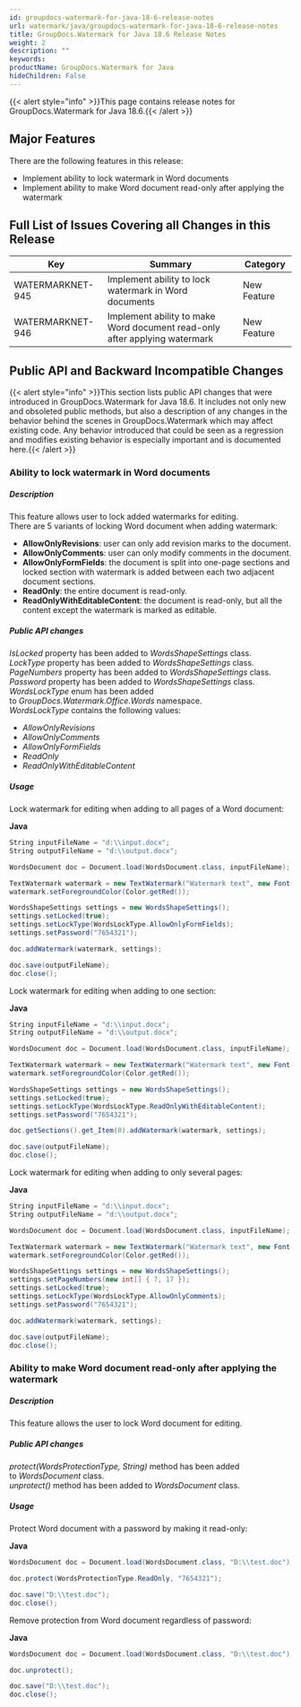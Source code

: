 ```yaml
---
id: groupdocs-watermark-for-java-18-6-release-notes
url: watermark/java/groupdocs-watermark-for-java-18-6-release-notes
title: GroupDocs.Watermark for Java 18.6 Release Notes
weight: 2
description: ""
keywords: 
productName: GroupDocs.Watermark for Java
hideChildren: False
---
```

{{< alert style="info" >}}This page contains release notes for GroupDocs.Watermark for Java 18.6.{{< /alert >}}

## Major Features

There are the following features in this release:

*   Implement ability to lock watermark in Word documents
*   Implement ability to make Word document read-only after applying the watermark

## Full List of Issues Covering all Changes in this Release

| Key | Summary | Category |
| --- | --- | --- |
| WATERMARKNET-945 | Implement ability to lock watermark in Word documents | New Feature |
| WATERMARKNET-946 | Implement ability to make Word document read-only after applying watermark | New Feature |

## Public API and Backward Incompatible Changes

{{< alert style="info" >}}This section lists public API changes that were introduced in GroupDocs.Watermark for Java 18.6. It includes not only new and obsoleted public methods, but also a description of any changes in the behavior behind the scenes in GroupDocs.Watermark which may affect existing code. Any behavior introduced that could be seen as a regression and modifies existing behavior is especially important and is documented here.{{< /alert >}}

### Ability to lock watermark in Word documents

##### Description

This feature allows user to lock added watermarks for editing.  
There are 5 variants of locking Word document when adding watermark:

*   **AllowOnlyRevisions**: user can only add revision marks to the document.
*   **AllowOnlyComments**: user can only modify comments in the document.
*   **AllowOnlyFormFields**: the document is split into one-page sections and locked section with watermark is added between each two adjacent document sections.
*   **ReadOnly**: the entire document is read-only.
*   **ReadOnlyWithEditableContent**: the document is read-only, but all the content except the watermark is marked as editable.

##### Public API changes

*IsLocked* property has been added to *WordsShapeSettings* class.  
*LockType* property has been added to *WordsShapeSettings* class.  
*PageNumbers* property has been added to *WordsShapeSettings* class.  
*Password* property has been added to *WordsShapeSettings* class.  
*WordsLockType* enum has been added to *GroupDocs.Watermark.Office.Words* namespace.  
*WordsLockType* contains the following values:

*   *AllowOnlyRevisions*
*   *AllowOnlyComments*
*   *AllowOnlyFormFields*
*   *ReadOnly*
*   *ReadOnlyWithEditableContent*

##### Usage

Lock watermark for editing when adding to all pages of a Word document:

**Java**

```csharp
String inputFileName = "d:\\input.docx";
String outputFileName = "d:\\output.docx";

WordsDocument doc = Document.load(WordsDocument.class, inputFileName);

TextWatermark watermark = new TextWatermark("Watermark text", new Font("Arial", 19));
watermark.setForegroundColor(Color.getRed());

WordsShapeSettings settings = new WordsShapeSettings();
settings.setLocked(true);
settings.setLockType(WordsLockType.AllowOnlyFormFields);
settings.setPassword("7654321");

doc.addWatermark(watermark, settings);

doc.save(outputFileName);
doc.close();
```

  
Lock watermark for editing when adding to one section:

**Java**

```csharp
String inputFileName = "d:\\input.docx";
String outputFileName = "d:\\output.docx";

WordsDocument doc = Document.load(WordsDocument.class, inputFileName);

TextWatermark watermark = new TextWatermark("Watermark text", new Font("Arial", 19));
watermark.setForegroundColor(Color.getRed());

WordsShapeSettings settings = new WordsShapeSettings();
settings.setLocked(true);
settings.setLockType(WordsLockType.ReadOnlyWithEditableContent);
settings.setPassword("7654321");

doc.getSections().get_Item(0).addWatermark(watermark, settings);

doc.save(outputFileName);
doc.close();
```

  
Lock watermark for editing when adding to only several pages:

**Java**

```csharp
String inputFileName = "d:\\input.docx";
String outputFileName = "d:\\output.docx";

WordsDocument doc = Document.load(WordsDocument.class, inputFileName);

TextWatermark watermark = new TextWatermark("Watermark text", new Font("Arial", 19));
watermark.setForegroundColor(Color.getRed());

WordsShapeSettings settings = new WordsShapeSettings();
settings.setPageNumbers(new int[] { 7, 17 });
settings.setLocked(true);
settings.setLockType(WordsLockType.AllowOnlyComments);
settings.setPassword("7654321");

doc.addWatermark(watermark, settings);

doc.save(outputFileName);
doc.close();
```

### Ability to make Word document read-only after applying the watermark

##### Description

This feature allows the user to lock Word document for editing.

##### Public API changes

*protect(WordsProtectionType, String)* method has been added to *WordsDocument* class.  
*unprotect()* method has been added to *WordsDocument* class.

##### Usage

Protect Word document with a password by making it read-only:

**Java**

```csharp
WordsDocument doc = Document.load(WordsDocument.class, "D:\\test.doc");

doc.protect(WordsProtectionType.ReadOnly, "7654321");

doc.save("D:\\test.doc");
doc.close();
```

  
Remove protection from Word document regardless of password:

**Java**

```csharp
WordsDocument doc = Document.load(WordsDocument.class, "D:\\test.doc");

doc.unprotect();

doc.save("D:\\test.doc");
doc.close();
```
